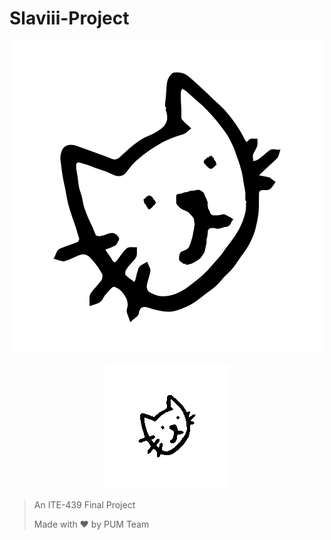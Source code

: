# Slaviii-Project

<p align="center">
<img src="Documents/assets/logo.png" height=500 alt="logo">
</p>

<p align="center">
<img src="Documents/assets/slaviii-spin.gif" alt="logo">
</p>

> An ITE-439 Final Project
> 
> Made with ♥ by PUM Team
